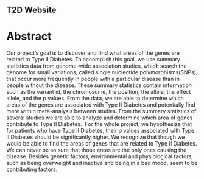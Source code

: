 ## T2D Website


# Abstract 
Our project’s goal is to discover and find what areas of the genes are related to Type II Diabetes. To accomplish this goal, we use summary statistics data from genome-wide association studies, which search the genome for small variations, called single nucleotide polymorphisms(SNPs), that occur more frequently in people with a particular disease than in people without the disease.  These summary statistics contain information such as the variant id, the chromosome, the position, the allele, the effect allele, and the p values. From the data, we are able to determine which areas of the genes are associated with Type II Diabetes and potentially find more within meta-analysis between studies. From the summary statistics of several studies we are able to analyze and determine which area of genes contribute to Type II Diabetes.  For the whole project, we hypothesize that for patients who have Type II Diabetes, their p values associated with Type II Diabetes should be significantly higher. We recognize that though we would be able to find the areas of genes that are related to Type II Diabetes. We can never be so sure that those areas are the only ones causing the disease. Besides genetic factors, environmental and physiological factors, such as being overweight and inactive and being in a bad mood, seem to be contributing factors.






